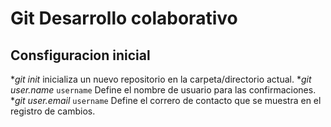 # Git Desarrollo colaborativo

## Consfiguracion inicial

*_git init_ inicializa un nuevo repositorio en la carpeta/directorio actual.
*_git user.name_ `username` Define el nombre de usuario para las confirmaciones.
*_git user.email_ `username` Define el correro de contacto que se muestra en el registro de cambios.